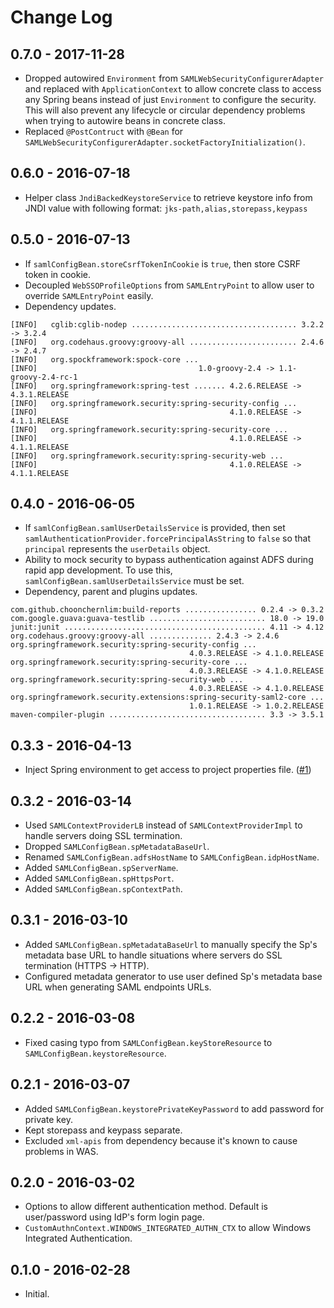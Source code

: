 # Change Log

## 0.7.0 - 2017-11-28

* Dropped autowired `Environment` from `SAMLWebSecurityConfigurerAdapter` and replaced with `ApplicationContext` to allow concrete class to access any Spring beans instead of just `Environment` to configure the security. This will also prevent any lifecycle or circular dependency problems when trying to autowire beans in concrete class.
* Replaced `@PostContruct` with `@Bean` for `SAMLWebSecurityConfigurerAdapter.socketFactoryInitialization()`.

## 0.6.0 - 2016-07-18

* Helper class `JndiBackedKeystoreService` to retrieve keystore info from JNDI value with following format: `jks-path,alias,storepass,keypass`

## 0.5.0 - 2016-07-13

* If `samlConfigBean.storeCsrfTokenInCookie` is `true`, then store CSRF token in cookie.
* Decoupled `WebSSOProfileOptions` from `SAMLEntryPoint` to allow user to override `SAMLEntryPoint` easily.
* Dependency updates.

```                  
[INFO]   cglib:cglib-nodep ..................................... 3.2.2 -> 3.2.4
[INFO]   org.codehaus.groovy:groovy-all ........................ 2.4.6 -> 2.4.7
[INFO]   org.spockframework:spock-core ...
[INFO]                                    1.0-groovy-2.4 -> 1.1-groovy-2.4-rc-1
[INFO]   org.springframework:spring-test ....... 4.2.6.RELEASE -> 4.3.1.RELEASE
[INFO]   org.springframework.security:spring-security-config ...
[INFO]                                           4.1.0.RELEASE -> 4.1.1.RELEASE
[INFO]   org.springframework.security:spring-security-core ...
[INFO]                                           4.1.0.RELEASE -> 4.1.1.RELEASE
[INFO]   org.springframework.security:spring-security-web ...
[INFO]                                           4.1.0.RELEASE -> 4.1.1.RELEASE
```                  

## 0.4.0 - 2016-06-05

* If `samlConfigBean.samlUserDetailsService` is provided, then set `samlAuthenticationProvider.forcePrincipalAsString` to `false` so that `principal` represents the `userDetails` object.
* Ability to mock security to bypass authentication against ADFS during rapid app development. To use this, `samlConfigBean.samlUserDetailsService` must be set.
* Dependency, parent and plugins updates.

```                  
com.github.choonchernlim:build-reports ................ 0.2.4 -> 0.3.2
com.google.guava:guava-testlib .......................... 18.0 -> 19.0
junit:junit ............................................. 4.11 -> 4.12
org.codehaus.groovy:groovy-all .............. 2.4.3 -> 2.4.6
org.springframework.security:spring-security-config ...
                                        4.0.3.RELEASE -> 4.1.0.RELEASE
org.springframework.security:spring-security-core ...
                                        4.0.3.RELEASE -> 4.1.0.RELEASE
org.springframework.security:spring-security-web ...
                                        4.0.3.RELEASE -> 4.1.0.RELEASE
org.springframework.security.extensions:spring-security-saml2-core ...
                                        1.0.1.RELEASE -> 1.0.2.RELEASE
maven-compiler-plugin ................................... 3.3 -> 3.5.1
```                       

## 0.3.3 - 2016-04-13                       
* Inject Spring environment to get access to project properties file. ([#1](https://github.com/choonchernlim/spring-security-adfs-saml2/pull/1))

## 0.3.2 - 2016-03-14

* Used `SAMLContextProviderLB` instead of `SAMLContextProviderImpl` to handle servers doing SSL termination.
* Dropped `SAMLConfigBean.spMetadataBaseUrl`.
* Renamed `SAMLConfigBean.adfsHostName` to `SAMLConfigBean.idpHostName`.
* Added `SAMLConfigBean.spServerName`.
* Added `SAMLConfigBean.spHttpsPort`.
* Added `SAMLConfigBean.spContextPath`.

## 0.3.1 - 2016-03-10

* Added `SAMLConfigBean.spMetadataBaseUrl` to manually specify the Sp's metadata base URL to handle situations where servers do SSL termination (HTTPS -> HTTP).
* Configured metadata generator to use user defined Sp's metadata base URL when generating SAML endpoints URLs.

## 0.2.2 - 2016-03-08

* Fixed casing typo from `SAMLConfigBean.keyStoreResource` to `SAMLConfigBean.keystoreResource`.

## 0.2.1 - 2016-03-07

* Added `SAMLConfigBean.keystorePrivateKeyPassword` to add password for private key.
* Kept storepass and keypass separate.
* Excluded `xml-apis` from dependency because it's known to cause problems in WAS.

## 0.2.0 - 2016-03-02

* Options to allow different authentication method. Default is user/password using IdP's form login page.
* `CustomAuthnContext.WINDOWS_INTEGRATED_AUTHN_CTX` to allow Windows Integrated Authentication.

## 0.1.0 - 2016-02-28

* Initial.
